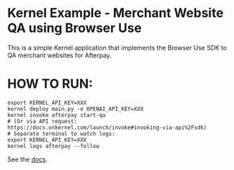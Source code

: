 # Kernel Example - Merchant Website QA using Browser Use

This is a simple Kernel application that implements the Browser Use SDK to QA merchant websites for Afterpay.

# HOW TO RUN:
```
export KERNEL_API_KEY=XXX
kernel deploy main.py -e OPENAI_API_KEY=XXX
kernel invoke afterpay start-qa
# (Or via API request: https://docs.onkernel.com/launch/invoke#invoking-via-api%2Fsdk)
# Separate terminal to watch logs:
export KERNEL_API_KEY=XXX
kernel logs afterpay --follow
```

See the [docs](https://docs.onkernel.com/build/browser-frameworks).
